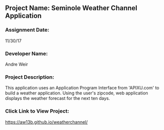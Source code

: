 ## Project Name:  Seminole Weather Channel Application

### Assignment Date:  
11/30/17

### Developer Name:  
Andre Weir

### Project Description:
This application uses an Application Program Interface from 'APIXU.com' to build a weather application. Using the user's zipcode, web application displays the weather forecast for the next ten days.

### Click Link to View Project:
https://aw13b.github.io/weatherchannel/


